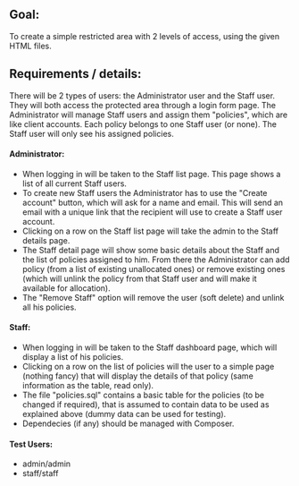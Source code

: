 ## Goal:

To create a simple restricted area with 2 levels of access, using the given HTML files.

## Requirements / details:

There will be 2 types of users: the Administrator user and the Staff user. They will both access the protected area through a login form page.
The Administrator will manage Staff users and assign them "policies", which are like client accounts. Each policy belongs to one Staff user (or none). The Staff user will only see his assigned policies.

#### Administrator:
- When logging in will be taken to the Staff list page. This page shows a list of all current Staff users.
- To create new Staff users the Administrator has to use the "Create account" button, which will ask for a name and email. This will send an email with a unique link that the recipient will use to create a Staff user account.
- Clicking on a row on the Staff list page will take the admin to the Staff details page.
- The Staff detail page will show some basic details about the Staff and the list of policies assigned to him. From there the Administrator can add policy (from a list of existing unallocated ones) or remove existing ones (which will unlink the policy from that Staff user and will make it available for allocation).
- The "Remove Staff" option will remove the user (soft delete) and unlink all his policies.

#### Staff:
- When logging in will be taken to the Staff dashboard page, which will display a list of his policies.
- Clicking on a row on the list of policies will the user to a simple page (nothing fancy) that will display the details of that policy (same information as the table, read only).
- The file "policies.sql" contains a basic table for the policies (to be changed if required), that is assumed to contain data to be used as explained above (dummy data can be used for testing).
- Dependecies (if any) should be managed with Composer.

#### Test Users:
- admin/admin
- staff/staff
